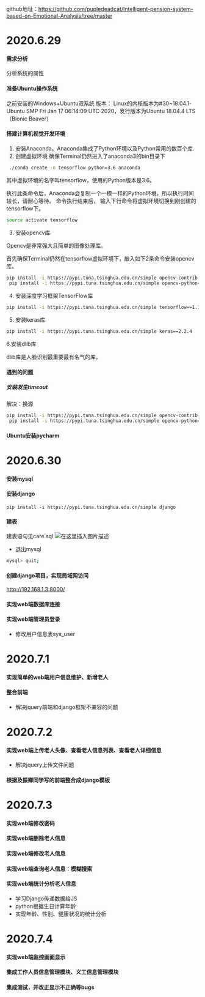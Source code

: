 
github地址：https://github.com/pupledeadcat/Intelligent-pension-system-based-on-Emotional-Analysis/tree/master
# 2020.6.29
#### 需求分析
分析系统的属性
#### 准备Ubuntu操作系统
之前安装的Windows+Ubuntu双系统
版本：
Linux的内核版本为#30~18.04.1-Ubuntu SMP Fri Jan 17 06:14:09 UTC 2020，发行版本为Ubuntu 18.04.4 LTS（Bionic Beaver）
#### 搭建计算机视觉开发环境
1. 安装Anaconda。Anaconda集成了Python环境以及Python常用的数百个库.
2. 创建虚拟环境
确保Terminal仍然进入了anaconda3的bin目录下
```bash
 ./conda create -n tensorflow python=3.6 anaconda
```
其中虚拟环境的名字叫tensorflow，使用的Python版本是3.6。

执行此条命令后，Anaconda会复制一个一模一样的Python环境，所以执行时间较长，请耐心等待。
命令执行结束后， 输入下行命令将虚拟环境切换到刚创建的tensorflow下。

```bash
source activate tensorflow
```



3. 安装opencv库

Opencv是非常强大且简单的图像处理库。

首先确保Terminal仍然在tensorflow虚拟环境下，敲入如下2条命令安装opencv库。

```bash
pip install -i https://pypi.tuna.tsinghua.edu.cn/simple opencv-contrib-python==3.4.4.19
 pip install -i https://pypi.tuna.tsinghua.edu.cn/simple opencv-python==3.4.4.19
```
4. 安装深度学习框架TensorFlow库

```bash
pip install -i https://pypi.tuna.tsinghua.edu.cn/simple tensorflow==1.12.0
```
5. 安装keras库

```bash
pip install -i https://pypi.tuna.tsinghua.edu.cn/simple keras==2.2.4

```
6.安装dlib库

dlib库是人脸识别最重要最有名气的库。



#### 遇到的问题
#####  安装发生timeout
解决：换源
```bash
pip install -i https://pypi.tuna.tsinghua.edu.cn/simple opencv-contrib-python==3.4.4.19
 pip install -i https://pypi.tuna.tsinghua.edu.cn/simple opencv-python==3.4.4.19
```
#### Ubuntu安装pycharm
# 2020.6.30
#### 安装mysql
#### 安装django

```
pip install -i https://pypi.tuna.tsinghua.edu.cn/simple django
```
#### 建表
建表语句见care.sql
![在这里插入图片描述](https://img-blog.csdnimg.cn/20200630145233103.png)

- 退出mysql

```bash
mysql> quit;
```
#### 创建django项目，实现局域网访问
http://192.168.1.3:8000/
#### 实现web端数据库连接
#### 实现web端管理员登录
- 修改用户信息表sys_user
# 2020.7.1
#### 实现简单的web端用户信息维护、新增老人
####  整合前端
- 解决jquery前端和django框架不兼容的问题
# 2020.7.2
#### 实现web端上传老人头像、查看老人信息列表、查看老人详细信息
- 解决jquery上传文件问题
#### 根据及振卿同学写的前端整合成django模板
# 2020.7.3
#### 实现web端修改密码

#### 实现web端删除老人信息

#### 实现web端修改老人信息

#### 实现web端查询老人信息：模糊搜索
#### 实现web端统计分析老人信息
- 学习Django传递数据给JS
- python根据生日计算年龄
- 实现年龄、性别、健康状况的统计分析
# 2020.7.4
#### 实现web端监控画面显示
#### 集成工作人员信息管理模块、义工信息管理模块
#### 集成测试，并改正显示不正确等bugs
